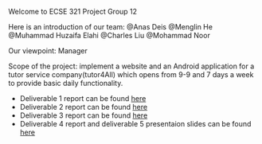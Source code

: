 Welcome to ECSE 321 Project Group 12

Here is an introduction of our team: 
@Anas Deis  @Menglin He  @Muhammad Huzaifa Elahi  @Charles Liu  @Mohammad Noor

Our viewpoint: Manager

Scope of the project: implement a website and an Android application for a tutor service company(tutor4All) which opens from 9-9 and 7 days a week to provide basic daily functionality. 

* Deliverable 1 report can be found [here](https://github.com/McGill-ECSE321-Fall2019/project-group-12/wiki/Deliverable-1---Report) 
* Deliverable 2 report can be found [here](https://github.com/McGill-ECSE321-Fall2019/project-group-12/wiki/Deliverable-2---Report)
* Deliverable 3 report can be found [here](https://github.com/McGill-ECSE321-Fall2019/project-group-12/wiki/Deliverable-3-Report)
* Deliverable 4 report and deliverable 5 presentaion slides can be found [here](https://github.com/McGill-ECSE321-Fall2019/project-group-12/wiki/Deliverable-4.5-Report)
